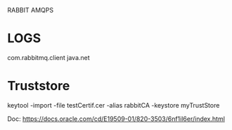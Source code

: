 RABBIT AMQPS

# LOGS

com.rabbitmq.client
java.net

# Truststore

keytool -import -file testCertif.cer -alias rabbitCA -keystore myTrustStore


Doc: https://docs.oracle.com/cd/E19509-01/820-3503/6nf1il6er/index.html

